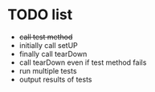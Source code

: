 # TODO list
- ~~call test method~~
- initially call setUP
- finally call tearDown
- call tearDown even if test method fails
- run multiple tests
- output results of tests